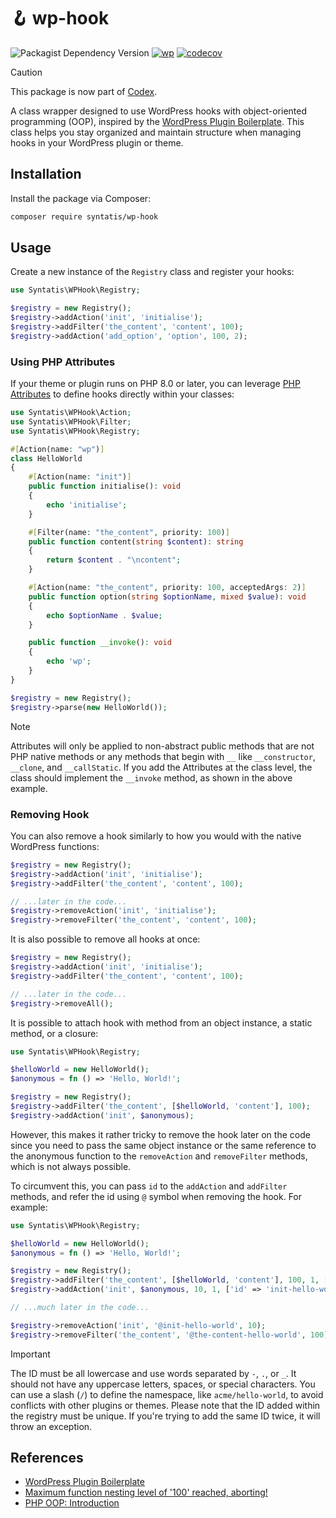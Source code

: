 # 🪝 wp-hook

![Packagist Dependency Version](https://img.shields.io/packagist/dependency-v/syntatis/wp-hook/php?color=%237A86B8) [![wp](https://github.com/syntatis/wp-hook/actions/workflows/wp.yml/badge.svg)](https://github.com/syntatis/wp-hook/actions/workflows/wp.yml) [![codecov](https://codecov.io/gh/syntatis/wp-hook/graph/badge.svg?token=04HZ3BRM19)](https://codecov.io/gh/syntatis/wp-hook)

> [!CAUTION]
> This package is now part of [Codex](https://github.com/syntatis/codex).

A class wrapper designed to use WordPress hooks with object-oriented programming (OOP), inspired by the [WordPress Plugin Boilerplate](https://wppb.me/). This class helps you stay organized and maintain structure when managing hooks in your WordPress plugin or theme.

## Installation

Install the package via Composer:

```sh
composer require syntatis/wp-hook
```

## Usage

Create a new instance of the `Registry` class and register your hooks:

```php
use Syntatis\WPHook\Registry;

$registry = new Registry();
$registry->addAction('init', 'initialise');
$registry->addFilter('the_content', 'content', 100);
$registry->addAction('add_option', 'option', 100, 2);
```

### Using PHP Attributes

If your theme or plugin runs on PHP 8.0 or later, you can leverage [PHP Attributes](https://www.php.net/manual/en/language.attributes.overview.php) to define hooks directly within your classes:

```php
use Syntatis\WPHook\Action;
use Syntatis\WPHook\Filter;
use Syntatis\WPHook\Registry;

#[Action(name: "wp")]
class HelloWorld
{
    #[Action(name: "init")]
    public function initialise(): void
    {
        echo 'initialise';
    }

    #[Filter(name: "the_content", priority: 100)]
    public function content(string $content): string
    {
        return $content . "\ncontent";
    }

    #[Action(name: "the_content", priority: 100, acceptedArgs: 2)]
    public function option(string $optionName, mixed $value): void
    {
        echo $optionName . $value;
    }

    public function __invoke(): void
    {
        echo 'wp';
    }
}

$registry = new Registry();
$registry->parse(new HelloWorld());
```

> [!NOTE]
> Attributes will only be applied to non-abstract public methods that are not PHP native methods or any methods that begin with `__` like `__constructor`, `__clone`, and `__callStatic`.
> If you add the Attributes at the class level, the class should implement the `__invoke` method, as shown in the above example.

### Removing Hook

You can also remove a hook similarly to how you would with the native WordPress functions:

```php
$registry = new Registry();
$registry->addAction('init', 'initialise');
$registry->addFilter('the_content', 'content', 100);

// ...later in the code...
$registry->removeAction('init', 'initialise');
$registry->removeFilter('the_content', 'content', 100);
```

It is also possible to remove all hooks at once:

```php
$registry = new Registry();
$registry->addAction('init', 'initialise');
$registry->addFilter('the_content', 'content', 100);

// ...later in the code...
$registry->removeAll();
```

It is possible to attach hook with method from an object instance, a static method, or a closure:

```php
use Syntatis\WPHook\Registry;

$helloWorld = new HelloWorld();
$anonymous = fn () => 'Hello, World!';

$registry = new Registry();
$registry->addFilter('the_content', [$helloWorld, 'content'], 100);
$registry->addAction('init', $anonymous);
```

However, this makes it rather tricky to remove the hook later on the code since you need to pass the same object instance or the same reference to the anonymous function to the `removeAction` and `removeFilter` methods, which is not always possible.

To circumvent this, you can pass `id` to the `addAction` and `addFilter` methods, and refer the id using `@` symbol when removing the hook. For example:

```php
use Syntatis\WPHook\Registry;

$helloWorld = new HelloWorld();
$anonymous = fn () => 'Hello, World!';

$registry = new Registry();
$registry->addFilter('the_content', [$helloWorld, 'content'], 100, 1, ['id' => 'the-content-hello-world']);
$registry->addAction('init', $anonymous, 10, 1, ['id' => 'init-hello-world']);

// ...much later in the code...

$registry->removeAction('init', '@init-hello-world', 10);
$registry->removeFilter('the_content', '@the-content-hello-world', 100);
```
> [!IMPORTANT]
> The ID must be all lowercase and use words separated by `-`, `.`, or `_`. It should not have any uppercase letters, spaces, or special characters. You can use a slash (`/`) to define the namespace, like `acme/hello-world`, to avoid conflicts with other plugins or themes.
> Please note that the ID added within the registry must be unique. If you're trying to add the same ID twice, it will throw an exception.

## References

- [WordPress Plugin Boilerplate](https://wppb.me/)
- [Maximum function nesting level of '100' reached, aborting!](https://wordpress.stackexchange.com/questions/147505/wp-insert-posts-fatal-error-maximum-function-nesting-level-of-100-reached-ab)
- [PHP OOP: Introduction](https://phptherightway.com/#object-oriented-programming)
